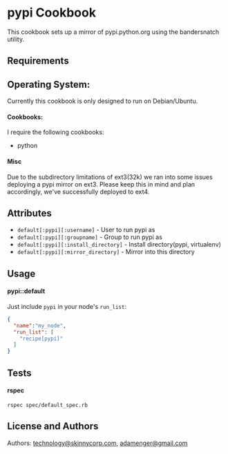 pypi Cookbook
=============

This cookbook sets up a mirror of pypi.python.org using the bandersnatch utility.

Requirements
------------
## Operating System:
Currently this cookbook is only designed to run on Debian/Ubuntu.

#### Cookbooks:

I require the following cookbooks:

 - python

#### Misc

Due to the subdirectory limitations of ext3(32k) we ran into some issues deploying a pypi mirror on ext3.
Please keep this in mind and plan accordingly, we've successfully deployed to ext4.

Attributes
----------
* `default[:pypi][:username]` - User to run pypi as
* `default[:pypi][:groupname]` - Group to run pypi as
* `default[:pypi][:install_directory]` - Install directory(pypi, virtualenv)
* `default[:pypi][:mirror_directory]` - Mirror into this directory

Usage
-----
#### pypi::default

Just include `pypi` in your node's `run_list`:

```json
{
  "name":"my_node",
  "run_list": [
    "recipe[pypi]"
  ]
}
```

Tests
-----
#### rspec
`rspec spec/default_spec.rb`


License and Authors
-------------------
Authors: technology@skinnycorp.com, adamenger@gmail.com

